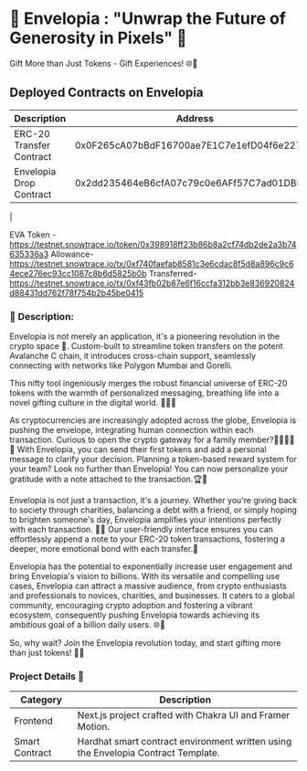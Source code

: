 # 💌 Envelopia : "Unwrap the Future of Generosity in Pixels" 🎁

Gift More than Just Tokens - Gift Experiences! 🌐💫

## Deployed Contracts on Envelopia

| Description                             | Address                                             | Link                                                |
| --------------------------------------- | --------------------------------------------------- | --------------------------------------------------- |
| ERC-20 Transfer Contract                | 0x0F265cA07bBdF16700ae7E1C7e1efD04f6e22718          | [Explorer](https://testnet.snowtrace.io/address/0x0F265cA07bBdF16700ae7E1C7e1efD04f6e22718)          |
| Envelopia Drop Contract                  | 0x2dd235464eB6cfA07c79c0e6AFf57C7ad01DBD98          | [Explorer](https://testnet.snowtrace.io/address/0x398918fF23b86b8A2CF74Db2dE2a3B74635336a3)          |
|

EVA Token - https://testnet.snowtrace.io/token/0x398918ff23b86b8a2cf74db2de2a3b74635336a3
Allowance- https://testnet.snowtrace.io/tx/0xf740faefab8581c3e6cdac8f5d8a896c9c64ece276ec93cc1087c8b6d5825b0b
Transferred- https://testnet.snowtrace.io/tx/0xf43fb02b87e6f16ccfa312bb3e836920824d88431dd762f78f754b2b45be0415
### 📝 Description:

Envelopia is not merely an application, it's a pioneering revolution in the crypto space 🚀. Custom-built to streamline token transfers on the potent Avalanche C chain, it introduces cross-chain support, seamlessly connecting with networks like Polygon Mumbai and Gorelli.

This nifty tool ingeniously merges the robust financial universe of ERC-20 tokens with the warmth of personalized messaging, breathing life into a novel gifting culture in the digital world. 💼🔗💬

As cryptocurrencies are increasingly adopted across the globe, Envelopia is pushing the envelope, integrating human connection within each transaction. Curious to open the crypto gateway for a family member?👨‍👩‍👧‍👦💸 With Envelopia, you can send their first tokens and add a personal message to clarify your decision. Planning a token-based reward system for your team? Look no further than Envelopia! You can now personalize your gratitude with a note attached to the transaction.🏆🎉

Envelopia is not just a transaction, it's a journey. Whether you're giving back to society through charities, balancing a debt with a friend, or simply hoping to brighten someone's day, Envelopia amplifies your intentions perfectly with each transaction. 🤝🌞 Our user-friendly interface ensures you can effortlessly append a note to your ERC-20 token transactions, fostering a deeper, more emotional bond with each transfer.💖

Envelopia has the potential to exponentially increase user engagement and bring Envelopia's vision to billions. With its versatile and compelling use cases, Envelopia can attract a massive audience, from crypto enthusiasts and professionals to novices, charities, and businesses. It caters to a global community, encouraging crypto adoption and fostering a vibrant ecosystem, consequently pushing Envelopia towards achieving its ambitious goal of a billion daily users. 🌐💪

So, why wait? Join the Envelopia revolution today, and start gifting more than just tokens! 💝🚀

### Project Details 👀

| Category       | Description                                                               |
| -------------- | ------------------------------------------------------------------------- |
| Frontend       | Next.js project crafted with Chakra UI and Framer Motion.                 |
| Smart Contract | Hardhat smart contract environment written using the Envelopia Contract Template. |
